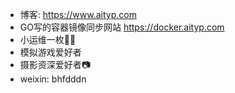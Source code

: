 - 博客: https://www.aityp.com
- GO写的容器镜像同步网站 https://docker.aityp.com
- 小运维一枚👷‍♂️
- 模拟游戏爱好者
- 摄影资深爱好者📷
- weixin: bhfdddn
<!---
typ431127/typ431127 is a ✨ special ✨ repository because its `README.md` (this file) appears on your GitHub profile.
You can click the Preview link to take a look at your changes.
--->
